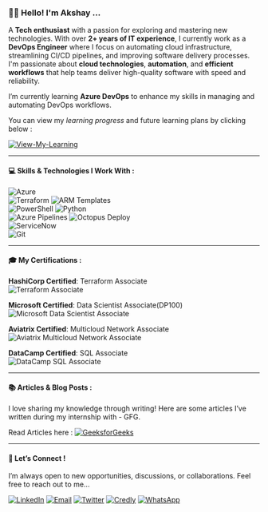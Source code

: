 ### 🙋‍♂️ Hello! I'm Akshay ... 

A **Tech enthusiast** with a passion for exploring and mastering new technologies. With over **2+ years of IT experience**, I currently work as a **DevOps Engineer** where I focus on automating cloud infrastructure, streamlining CI/CD pipelines, and improving software delivery processes. I'm passionate about **cloud technologies**, **automation**, and **efficient workflows** that help teams deliver high-quality software with speed and reliability.

I’m currently learning **Azure DevOps** to enhance my skills in managing and automating DevOps workflows.  

You can view my *learning progress* and future learning plans by clicking below : 

[![View-My-Learning](https://img.shields.io/badge/View%20My%20Learning%20Progress-0A0A0A?style=flat&logo=github&logoColor=ffffff)](https://github.com/users/aksh104ab/projects/2)


---

#### 💻 Skills & Technologies I Work With : 


 ![Azure](https://img.shields.io/badge/-Azure-0089D6?style=flat&logo=microsoft-azure&logoColor=ffffff)  
 ![Terraform](https://img.shields.io/badge/-Terraform-7E34C5?style=flat&logo=terraform&logoColor=ffffff)  ![ARM Templates](https://img.shields.io/badge/-ARM%20Templates-D92E3E?style=flat&logo=microsoft&logoColor=ffffff)  
 ![PowerShell](https://img.shields.io/badge/-PowerShell-2C92C0?style=flat&logo=powershell&logoColor=ffffff)  ![Python](https://img.shields.io/badge/-Python-3776AB?style=flat&logo=python&logoColor=ffffff)  
 ![Azure Pipelines](https://img.shields.io/badge/-Azure%20Pipelines-00A1D6?style=flat&logo=azure-pipelines&logoColor=ffffff)  ![Octopus Deploy](https://img.shields.io/badge/-Octopus%20Deploy-27C6DC?style=flat&logo=octopus-deploy&logoColor=ffffff)  
 ![ServiceNow](https://img.shields.io/badge/-ServiceNow-2A3C55?style=flat&logo=servicenow&logoColor=ffffff)  
![Git](https://img.shields.io/badge/-Git-F05032?style=flat&logo=git&logoColor=ffffff)

---

#### 🎓 My Certifications : 

**HashiCorp Certified**: Terraform Associate  
  ![Terraform Associate](https://img.shields.io/badge/HashiCorp-Terraform%20Associate-7E34C5?style=flat&logo=terraform&logoColor=ffffff)
  
**Microsoft Certified**: Data Scientist Associate(DP100)  
  ![Microsoft Data Scientist Associate](https://img.shields.io/badge/Microsoft-Data%20Scientist%20Associate-0078D4?style=flat&logo=microsoft&logoColor=ffffff)

**Aviatrix Certified**: Multicloud Network Associate  
  ![Aviatrix Multicloud Network Associate](https://img.shields.io/badge/Aviatrix-Multicloud%20Network%20Associate-00A9E0?style=flat&logo=aviatrix&logoColor=ffffff)

**DataCamp Certified**: SQL Associate  
  ![DataCamp SQL Associate](https://img.shields.io/badge/DataCamp-SQL%20Associate-00A9E0?style=flat&logo=datacamp&logoColor=ffffff)


---

#### 📚 Articles & Blog Posts : 

I love sharing my knowledge through writing! Here are some articles I’ve written during my internship with - GFG.

Read Articles here : 
[![GeeksforGeeks](https://img.shields.io/badge/GeeksforGeeks-2D9C1A?style=flat&logo=geeksforgeeks&logoColor=ffffff)](https://www.geeksforgeeks.org/user/akshaybotre203/contributions/)


---
#### 📲 Let’s Connect !

I’m always open to new opportunities, discussions, or collaborations. Feel free to reach out to me...

[![LinkedIn](https://img.shields.io/badge/LinkedIn-0A66C2?style=flat&logo=linkedin&logoColor=ffffff)](https://www.linkedin.com/in/akshaybotre/)  [![Email](https://img.shields.io/badge/Email-D14836?style=flat&logo=gmail&logoColor=ffffff)](mailto:akshaybotre203@gmail.com)   [![Twitter](https://img.shields.io/badge/Twitter-1DA1F2?style=flat&logo=twitter&logoColor=ffffff)](https://twitter.com/yourtwitterhandle)  [![Credly](https://img.shields.io/badge/Credly-0085FF?style=flat&logo=credly&logoColor=ffffff)](https://www.credly.com/users/akshay-botre)   [![WhatsApp](https://img.shields.io/badge/WhatsApp-25D366?style=flat&logo=whatsapp&logoColor=ffffff)](https://wa.me/7218314386)





